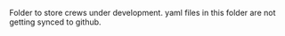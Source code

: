 Folder to store crews under development. yaml files in this folder are not getting synced to github.